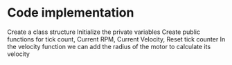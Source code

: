 # Code implementation
Create a class structure 
Initialize the private variables 
Create public functions for tick count, Current RPM, Current Velocity, Reset tick counter 
In the velocity function we can add the radius of the motor to calculate its velocity 
